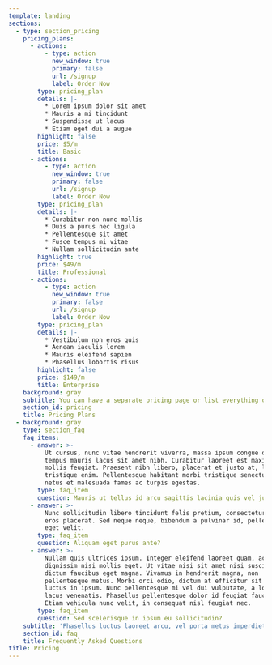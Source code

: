 ```yaml
---
template: landing
sections:
  - type: section_pricing
    pricing_plans:
      - actions:
          - type: action
            new_window: true
            primary: false
            url: /signup
            label: Order Now
        type: pricing_plan
        details: |-
          * Lorem ipsum dolor sit amet
          * Mauris a mi tincidunt
          * Suspendisse ut lacus
          * Etiam eget dui a augue
        highlight: false
        price: $5/m
        title: Basic
      - actions:
          - type: action
            new_window: true
            primary: false
            url: /signup
            label: Order Now
        type: pricing_plan
        details: |-
          * Curabitur non nunc mollis
          * Duis a purus nec ligula
          * Pellentesque sit amet
          * Fusce tempus mi vitae
          * Nullam sollicitudin ante
        highlight: true
        price: $49/m
        title: Professional
      - actions:
          - type: action
            new_window: true
            primary: false
            url: /signup
            label: Order Now
        type: pricing_plan
        details: |-
          * Vestibulum non eros quis
          * Aenean iaculis lorem
          * Mauris eleifend sapien
          * Phasellus lobortis risus
        highlight: false
        price: $149/m
        title: Enterprise
    background: gray
    subtitle: You can have a separate pricing page or list everything on the home page.
    section_id: pricing
    title: Pricing Plans
  - background: gray
    type: section_faq
    faq_items:
      - answer: >-
          Ut cursus, nunc vitae hendrerit viverra, massa ipsum congue quam, sed
          tempus mauris lacus sit amet nibh. Curabitur laoreet est maximus
          mollis feugiat. Praesent nibh libero, placerat et justo at, luctus
          tristique enim. Pellentesque habitant morbi tristique senectus et
          netus et malesuada fames ac turpis egestas.
        type: faq_item
        question: Mauris ut tellus id arcu sagittis lacinia quis vel justo?
      - answer: >-
          Nunc sollicitudin libero tincidunt felis pretium, consectetur aliquam
          eros placerat. Sed neque neque, bibendum a pulvinar id, pellentesque
          eget velit. 
        type: faq_item
        question: Aliquam eget purus ante?
      - answer: >-
          Nullam quis ultrices ipsum. Integer eleifend laoreet quam, ac
          dignissim nisi mollis eget. Ut vitae nisi sit amet nisi suscipit
          dictum faucibus eget magna. Vivamus in hendrerit magna, non
          pellentesque metus. Morbi orci odio, dictum at efficitur sit amet,
          luctus in ipsum. Nunc pellentesque mi vel dui vulputate, a lobortis
          lacus venenatis. Phasellus pellentesque dolor id feugiat faucibus.
          Etiam vehicula nunc velit, in consequat nisl feugiat nec.
        type: faq_item
        question: Sed scelerisque in ipsum eu sollicitudin?
    subtitle: 'Phasellus luctus laoreet arcu, vel porta metus imperdiet sit amet.'
    section_id: faq
    title: Frequently Asked Questions
title: Pricing
---
```


